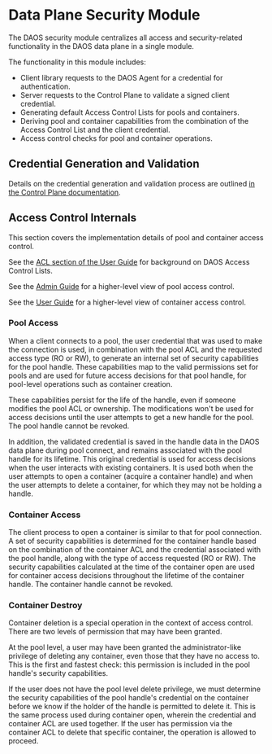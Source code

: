# Data Plane Security Module

The DAOS security module centralizes all access and security-related
functionality in the DAOS data plane in a single module.

The functionality in this module includes:

- Client library requests to the DAOS Agent for a credential for authentication.
- Server requests to the Control Plane to validate a signed client credential.
- Generating default Access Control Lists for pools and containers.
- Deriving pool and container capabilities from the combination of the Access
  Control List and the client credential.
- Access control checks for pool and container operations.

## Credential Generation and Validation

Details on the credential generation and validation process
are outlined
[in the Control Plane documentation](/src/control/security/README.md).

## Access Control Internals

This section covers the implementation details of pool and container access
control.

See the [ACL section of the User Guide](/doc/user/acl.md) for background on DAOS
Access Control Lists.

See the [Admin Guide](/doc/admin/pool_operations.md#pool-access-control-lists)
for a higher-level view of pool access control.

See the [User Guide](/doc/user/container.md#container-access-control-lists)
for a higher-level view of container access control.

### Pool Access

When a client connects to a pool, the user credential that was used to make the
connection is used, in combination with the pool ACL and the requested access
type (RO or RW), to generate an internal set of security capabilities for the
pool handle. These capabilities map to the valid permissions set for pools and
are used for future access decisions for that pool handle, for pool-level
operations such as container creation.

These capabilities persist for the life of the handle, even if someone modifies
the pool ACL or ownership. The modifications won't be used for access decisions
until the user attempts to get a new handle for the pool. The pool handle cannot
be revoked.

In addition, the validated credential is saved in the handle data in the DAOS
data plane during pool connect, and remains associated with the pool handle
for its lifetime.
This original credential is used for access decisions when the user
interacts with existing containers. It is used both when the user attempts to
open a container (acquire a container handle) and when the user attempts to
delete a container, for which they may not be holding a handle.

### Container Access

The client process to open a container is similar to that for pool connection.
A set of security capabilities is determined for the container handle based on
the combination of the container ACL and the credential associated with the pool
handle, along with the type of access requested (RO or RW). The security
capabilities calculated at the time of the container open are used for container
access decisions throughout the lifetime of the container handle. The container
handle cannot be revoked.

### Container Destroy

Container deletion is a special operation in the context of access control.
There are two levels of permission that may have been granted.

At the pool level, a user may have been granted the administrator-like privilege
of deleting any container, even those that they have no access to. This is the
first and fastest check: this permission is included in the pool handle's
security capabilities.

If the user does not have the pool level delete privilege, we must determine the
security capabilities of the pool handle's credential on the container before we
know if the holder of the handle is permitted to delete it. This is the same
process used during container open, wherein the credential and container ACL are
used together. If the user has permission via the container ACL to delete that
specific container, the operation is allowed to proceed.
